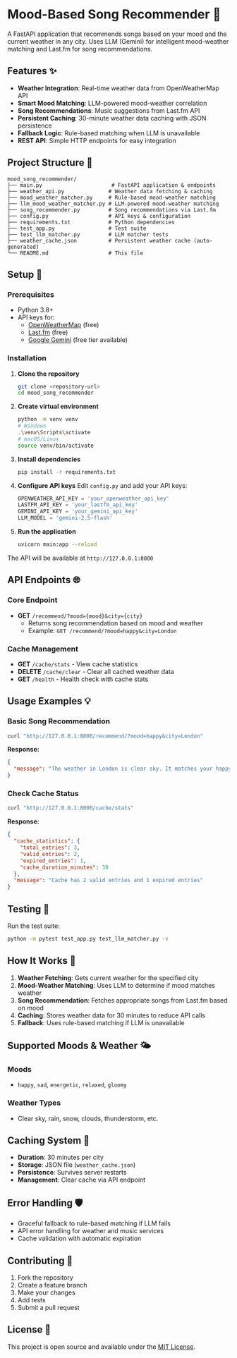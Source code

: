 # Mood-Based Song Recommender 🎵

A FastAPI application that recommends songs based on your mood and the current weather in any city. Uses LLM (Gemini) for intelligent mood-weather matching and Last.fm for song recommendations.

## Features ✨

- **Weather Integration**: Real-time weather data from OpenWeatherMap API
- **Smart Mood Matching**: LLM-powered mood-weather correlation
- **Song Recommendations**: Music suggestions from Last.fm API
- **Persistent Caching**: 30-minute weather data caching with JSON persistence
- **Fallback Logic**: Rule-based matching when LLM is unavailable
- **REST API**: Simple HTTP endpoints for easy integration

## Project Structure 📁

```
mood_song_recommender/
├── main.py                      # FastAPI application & endpoints
├── weather_api.py              # Weather data fetching & caching
├── mood_weather_matcher.py     # Rule-based mood-weather matching
├── llm_mood_weather_matcher.py # LLM-powered mood-weather matching
├── song_recommender.py         # Song recommendations via Last.fm
├── config.py                   # API keys & configuration
├── requirements.txt            # Python dependencies
├── test_app.py                 # Test suite
├── test_llm_matcher.py         # LLM matcher tests
├── weather_cache.json          # Persistent weather cache (auto-generated)
└── README.md                   # This file
```

## Setup 🚀

### Prerequisites
- Python 3.8+
- API keys for:
  - [OpenWeatherMap](https://openweathermap.org/api) (free)
  - [Last.fm](https://www.last.fm/api) (free)
  - [Google Gemini](https://aistudio.google.com/app/apikey) (free tier available)

### Installation

1. **Clone the repository**
   ```bash
   git clone <repository-url>
   cd mood_song_recommender
   ```

2. **Create virtual environment**
   ```bash
   python -m venv venv
   # Windows
   .\venv\Scripts\activate
   # macOS/Linux
   source venv/bin/activate
   ```

3. **Install dependencies**
   ```bash
   pip install -r requirements.txt
   ```

4. **Configure API keys**
   Edit `config.py` and add your API keys:
   ```python
   OPENWEATHER_API_KEY = 'your_openweather_api_key'
   LASTFM_API_KEY = 'your_lastfm_api_key'
   GEMINI_API_KEY = 'your_gemini_api_key'
   LLM_MODEL = 'gemini-2.5-flash'
   ```

5. **Run the application**
   ```bash
   uvicorn main:app --reload
   ```

The API will be available at `http://127.0.0.1:8000`

## API Endpoints 🌐

### Core Endpoint
- **GET** `/recommend/?mood={mood}&city={city}`
  - Returns song recommendation based on mood and weather
  - Example: `GET /recommend/?mood=happy&city=London`

### Cache Management
- **GET** `/cache/stats` - View cache statistics
- **DELETE** `/cache/clear` - Clear all cached weather data
- **GET** `/health` - Health check with cache stats

## Usage Examples 💡

### Basic Song Recommendation
```bash
curl "http://127.0.0.1:8000/recommend/?mood=happy&city=London"
```

**Response:**
```json
{
  "message": "The weather in London is clear sky. It matches your happy mood! Here's a song for you: Bohemian Rhapsody by Queen"
}
```

### Check Cache Status
```bash
curl "http://127.0.0.1:8000/cache/stats"
```

**Response:**
```json
{
  "cache_statistics": {
    "total_entries": 3,
    "valid_entries": 2,
    "expired_entries": 1,
    "cache_duration_minutes": 30
  },
  "message": "Cache has 2 valid entries and 1 expired entries"
}
```

## Testing 🧪

Run the test suite:
```bash
python -m pytest test_app.py test_llm_matcher.py -v
```

## How It Works 🔧

1. **Weather Fetching**: Gets current weather for the specified city
2. **Mood-Weather Matching**: Uses LLM to determine if mood matches weather
3. **Song Recommendation**: Fetches appropriate songs from Last.fm based on mood
4. **Caching**: Stores weather data for 30 minutes to reduce API calls
5. **Fallback**: Uses rule-based matching if LLM is unavailable

## Supported Moods & Weather 🌤️

### Moods
- `happy`, `sad`, `energetic`, `relaxed`, `gloomy`

### Weather Types
- Clear sky, rain, snow, clouds, thunderstorm, etc.

## Caching System 💾

- **Duration**: 30 minutes per city
- **Storage**: JSON file (`weather_cache.json`)
- **Persistence**: Survives server restarts
- **Management**: Clear cache via API endpoint

## Error Handling 🛡️

- Graceful fallback to rule-based matching if LLM fails
- API error handling for weather and music services
- Cache validation with automatic expiration

## Contributing 🤝

1. Fork the repository
2. Create a feature branch
3. Make your changes
4. Add tests
5. Submit a pull request

## License 📄

This project is open source and available under the [MIT License](LICENSE). 
